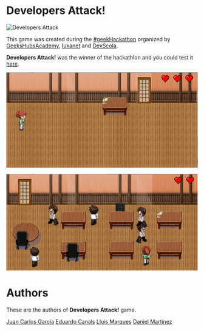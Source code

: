 # Developers Attack!

![Developers Attack](static/assets/images/backgrounds/logo.pn)

This game was created during the [#geekHackathon](http://hackathon.geekshubsacademy.com/#/) organized by [GeeksHubsAcademy](http://geekshubsacademy.com/), [Iukanet](https://www.iukanet.com/) and [DevScola](http://www.devscola.org/).

**Developers Attack!** was the winner of the hackathlon and you could test it [here](#).

![First Level](snapshot_1.png)

![Second Level](snapshot_2.png)

# Authors

These are the authors of **Developers Attack!** game.

[Juan Carlos García](https://github.com/jcagarcia)
[Eduardo Canals](https://github.com/knals)
[Lluis Marques](https://github.com/LluisMC)
[Daniel Martinez](https://github.com/danielmizquierdo)
